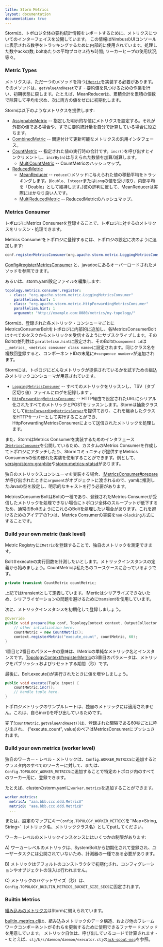 ```yaml
---
title: Storm Metrics
layout: documentation
documentation: true
---
```

Stormは、トポロジ全体の要約統計情報をレポートするために、メトリクスについてのインターフェイスを公開しています。
この情報はNimbusのUIコンソールに表示される数字をトラッキングするために内部的に使用されています。処理した数やackの数; boltあたりの平均プロセス待ち時間; ワーカーヒープの使用状況; 等々。

### Metric Types

メトリクスは、ただ一つのメソッドを持つ[`IMetric`]({{page.git-blob-base}}/storm-core/src/jvm/org/apache/storm/metric/api/IMetric.java)を実装する必要があります。そのメソッドは、`getValueAndReset`です - 要約値を見つけるための作業を行い、初期状態に戻します。たとえば、MeanReducerは、累積合計を累積の個数で除算して平均を求め、次に両方の値をゼロに初期化します。

Stormは以下のようなメトリクスを提供します:

* [AssignableMetric]({{page.git-blob-base}}/storm-core/src/jvm/org/apache/storm/metric/api/AssignableMetric.java) -- 指定した明示的な値にメトリクスを設定する。それが外部の値である場合や、すでに要約統計量を自分で計算している場合に役立ちます。
* [CombinedMetric]({{page.git-blob-base}}/storm-core/src/jvm/org/apache/storm/metric/api/CombinedMetric.java) -- 関連付けて更新可能なメトリクスの汎用インタフェース。
* [CountMetric]({{page.git-blob-base}}/storm-core/src/jvm/org/apache/storm/metric/api/CountMetric.java) -- 指定された値の実行時の合計です。`incr()`を呼び出すとインクリメントし、`incrBy(n)`は与えられた数値を加算/減算します。
  - [MultiCountMetric]({{page.git-blob-base}}/storm-core/src/jvm/org/apache/storm/metric/api/MultiCountMetric.java) -- CountMetricのハッシュマップ。
* [ReducedMetric]({{page.git-blob-base}}/storm-core/src/jvm/org/apache/storm/metric/api/ReducedMetric.java)
  - [MeanReducer]({{page.git-blob-base}}/storm-core/src/jvm/org/apache/storm/metric/api/MeanReducer.java) -- `reduce()`メソッドに与えられた値の移動平均をトラッキングします。(`Double`、`Integer`または`Long`の値を受け取り、内部平均を「Double」として維持します。)彼の評判に反して、MeanReducerは実際にはかなり良い人です。
  - [MultiReducedMetric]({{page.git-blob-base}}/storm-core/src/jvm/org/apache/storm/metric/api/MultiReducedMetric.java) -- ReducedMetricのハッシュマップ。


### Metrics Consumer

トポロジにMetrics Consumerを登録することで、トポロジに対するのメトリクスをリッスン・処理できます。

Metrics Consumerをトポロジに登録するには、トポロジの設定に次のように追加します:

```java
conf.registerMetricsConsumer(org.apache.storm.metric.LoggingMetricsConsumer.class, 1);
```

[Config#registerMetricsConsumer](javadocs/org/apache/storm/Config.html#registerMetricsConsumer-java.lang.Class-) と、javadocにあるオーバーロードされたメソッドを参照できます。

あるいは、storm.yaml設定ファイルを編集します:

```yaml
topology.metrics.consumer.register:
  - class: "org.apache.storm.metric.LoggingMetricsConsumer"
    parallelism.hint: 1
  - class: "org.apache.storm.metric.HttpForwardingMetricsConsumer"
    parallelism.hint: 1
    argument: "http://example.com:8080/metrics/my-topology/"
```

Stormは、登録された各メトリック・コンシューマごとにMetricsConsumerBoltをトポロジに内部的に追加し、各MetricsConsumerBoltはすべてのタスクからメトリックを受信するようにサブスクライブします。そのBoltの並列性は `parallelism.hint`に設定され、そのBoltの`component id`は`__metrics_ <metrics consumer class name>`に設定されます。同じクラス名を複数回登録すると、コンポーネントIDの末尾に`#<sequence number>`が追加されます。

Stormには、トポロジにどんなメトリックが提供されているかを試すための組込みメトリックコンシューマが用意されています。

* [`LoggingMetricsConsumer`]({{page.git-blob-base}}/storm-core/src/jvm/org/apache/storm/metric/LoggingMetricsConsumer.java) -- すべてのメトリックをリッスンし、TSV（タブ区切り値）ファイルにログを記録します 。
* [`HttpForwardingMetricsConsumer`]({{page.git-blob-base}}/storm-core/src/jvm/org/apache/storm/metric/HttpForwardingMetricsConsumer.java) -- HTTP経由で設定されたURLにシリアル化されたすべてのメトリックとPOSTをリッスンします。Stormは抽象クラスとして[`HttpForwardingMetricsServer`]({{page.git-blob-base}}/storm-core/src/jvm/org/apache/storm/metric/HttpForwardingMetricsServer.java)を提供ており、これを継承したクラスをHTTPサーバーとして実行することができ、HttpForwardingMetricsConsumerによって送信されたメトリックを処理します。

また、StormはMetrics Consumerを実装するためのインタフェース[`IMetricsConsumer`]({{page.git-blob-base}}/storm-core/src/jvm/org/apache/storm/metric/api/IMetricsConsumer.java)を公開しているため、カスタムのMetrics Consumerを作成してトポロジにアタッチしたり、Stormコミュニティが提供するMetrics Consumersの他の優れた実装を使用することができます。例として、[versign/storm-graphite](https://github.com/verisign/storm-graphite)や[storm-metrics-statsd](https://github.com/endgameinc/storm-metrics-statsd)があります。

独自のメトリックスコンシューマを実装する場合、[IMetricsConsumer#prepare](javadocs/org/apache/storm/metric/api/IMetricsConsumer.html#prepare-java.util.Map-java.lang.Object-org.apache.storm.task.TopologyContext-org.apache.storm.task.IErrorReporter-)が呼び出されたときに`argument`がオブジェクトに渡されるので、yamlに推測したJavaの型を設定し、明示的なキャストを行う必要があります。

MetricsConsumerBoltはBoltの一種であり、登録されたMetrics Consumerが受信したメトリックを処理できない場合にトポロジ全体のスループットが低下するため、通常のBoltのようにこれらのBoltを処理したい場合があります。これを避けるためのアイデアの1つは、Metrics Consumerの実装を`non-blocking`方式にすることです。


### Build your own metric (task level)

Metric Registryに`IMetric`を登録することで、独自のメトリックを測定できます。

Bolt＃executeの実行回数を計測したいとします。メトリックインスタンスの定義から始めましょう。CountMetricは私たちのユースケースに合っているようです。

```java
private transient CountMetric countMetric;
```

上記ではtransientとして定義しています。IMerticはシリアライズできないため、シリアライゼーションの問題を避けるためにtransientを使用しています。

次に、メトリックインスタンスを初期化して登録しましょう。

```java
@Override
public void prepare(Map conf, TopologyContext context, OutputCollector collector) {
	// other intialization here.
	countMetric = new CountMetric();
	context.registerMetric("execute_count", countMetric, 60);
}
```

1番目と2番目のパラメータの意味は、IMetricの単純なメトリック名とインスタンスです。[TopologyContext#registerMetric](javadocs/org/apache/storm/task/TopologyContext.html#registerMetric-java.lang.String-T-int-)の3番目のパラメータは、メトリックをパブリッシュおよびリセットする期間（秒）です。

最後に、Bolt.execute()が実行されたときに値を増やしましょう。

```java
public void execute(Tuple input) {
	countMetric.incr();
	// handle tuple here.	
}
```

トポロジメトリックのサンプルレートは、独自のメトリックには適用されません。これは、自らincr()を呼び出しているためです。

完了!`countMetric.getValueAndReset()`は、登録された間隔である60秒ごとに呼び出され、 ("execute_count", value)のペアはMetricsConsumerにプッシュされます。


### Build your own metrics (worker level)

独自のワーカー・レベル・メトリックは、`Config.WORKER_METRICS`に追加するとクラスタ内のすべてのワーカーに対して、または、`Config.TOPOLOGY_WORKER_METRICS`に追加することで特定のトポロジ内のすべてのワーカー用に、登録できます。

たとえば、clusterのstorm.yamlに`worker.metrics`を追加することができます。

```yaml
worker.metrics: 
  metricA: "aaa.bbb.ccc.ddd.MetricA"
  metricB: "aaa.bbb.ccc.ddd.MetricB"
  ...
```

または、設定のマップにキー`Config.TOPOLOGY_WORKER_METRICS`を``Map<String, String>`（メトリック名、メトリッククラス名）としてputしてください。

ワーカーレベルのメトリックインスタンスにはいくつかの制限があります:

A) ワーカーレベルのメトリックは、SystemBoltから初期化されて登録され、ユーザータスクには公開されていないため、計測器の一種である必要があります。

B) メトリックはデフォルトのコンストラクタで初期化され、コンフィグレーションやオブジェクトの注入は行われません。

C) メトリックのバケットサイズ（秒）は、`Config.TOPOLOGY_BUILTIN_METRICS_BUCKET_SIZE_SECS`に固定されます。


### Builtin Metrics

[組み込みのメトリクス]({{page.git-blob-base}}/storm-core/src/clj/org/apache/storm/daemon/builtin_metrics.clj)はStormに備えられています。

[builtin_metrics.clj]({{page.git-blob-base}}/storm-core/src/clj/org/apache/storm/daemon/builtin_metrics.clj)は、組み込みメトリックのデータ構造、および他のフレームワークコンポーネントがそれらを更新するために使用できるファサードメソッドを用意しています。
メトリック自体は、呼び出しているコードで計算されます -- たとえば、`clj/b/s/daemon/daemon/executor.clj`の[`ack-spout-msg`]({{page.git-blob-base}}/storm-core/src/clj/org/apache/storm/daemon/executor.clj#358)を参照。

